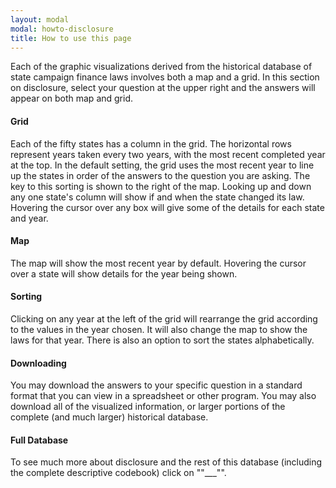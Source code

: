 ```yaml
---
layout: modal
modal: howto-disclosure
title: How to use this page
---
```


Each of the graphic visualizations derived from the historical database of state campaign finance laws involves both a map and a grid. In this section on disclosure, select your question at the upper right and the answers will appear on both map and grid.  

#### Grid

Each of the fifty states has a column in the grid. The horizontal rows represent years taken every two years, with the most recent completed year at the top. In the default setting, the grid uses the most recent year to line up the states in order of the answers to the question you are asking. The key to this sorting is shown to the right of the map. Looking up and down any one state's column will show if and when the state changed its law. Hovering the cursor over any box will give some of the details for each state and year.

#### Map

The map will show the most recent year by default. Hovering the cursor over a state will show details for the year being shown.

#### Sorting

Clicking on any year at the left of the grid will rearrange the grid according to the values in the year chosen. It will also change the map to show the laws for that year. There is also an option to sort the states alphabetically.

#### Downloading

You may download the answers to your specific question in a standard format that you can view in a spreadsheet or other program. You may also download all of the visualized information, or larger portions of the complete (and much larger) historical database.

#### Full Database

To see much more about disclosure and the rest of this database (including the complete descriptive codebook) click on ""___"".
